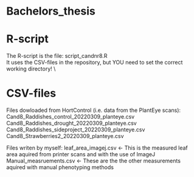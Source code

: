 # Bachelors_thesis

# R-script
The R-script is the file: script_candnr8.R \
It uses the CSV-files in the repository, but YOU need to set the correct working directory! \

# CSV-files
Files dowloaded from HortControl (i.e. data from the PlantEye scans): \
Cand8_Raddishes_control_20220309_planteye.csv
Cand8_Raddishes_drought_20220309_planteye.csv
Cand8_Raddishes_sideproject_20220309_planteye.csv
Cand8_Strawberries2_20220309_planteye.csv

Files writen by myself:
leaf_area_imagej.csv      <- This is the measured leaf area aquired from printer scans and with the use of ImageJ
Manual_measruements.csv   <- These are the the other measurements aquired with manual phenotyping methods
